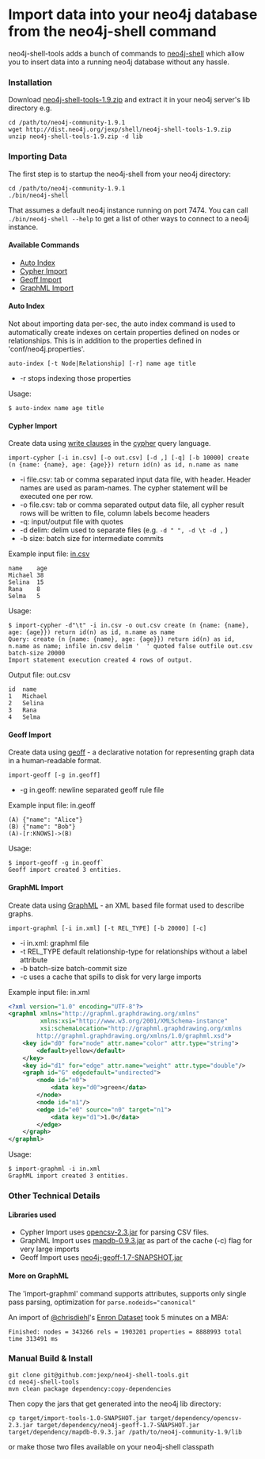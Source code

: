 # Import data into your neo4j database from the neo4j-shell command

neo4j-shell-tools adds a bunch of commands to [neo4j-shell](http://docs.neo4j.org/chunked/stable/shell.html) which allow you to insert data into a running neo4j database without any hassle.

### Installation

Download [neo4j-shell-tools-1.9.zip](http://dist.neo4j.org/jexp/shell/neo4j-shell-tools-1.9.zip) and extract it in your
neo4j server's lib directory e.g.

````
cd /path/to/neo4j-community-1.9.1
wget http://dist.neo4j.org/jexp/shell/neo4j-shell-tools-1.9.zip 
unzip neo4j-shell-tools-1.9.zip -d lib
````

### Importing Data

The first step is to startup the neo4j-shell from your neo4j directory:

````
cd /path/to/neo4j-community-1.9.1
./bin/neo4j-shell
````

That assumes a default neo4j instance running on port 7474. You can call `./bin/neo4j-shell --help` to get a list of other ways to connect to a neo4j instance.

#### Available Commands

* [Auto Index](#auto-import)
* [Cypher Import](#cypher-import)
* [Geoff Import](#geoff-import)
* [GraphML Import](#graphml-import)

#### Auto Index

Not about importing data per-sec, the auto index command is used to automatically create indexes on certain properties defined on nodes or relationships. This is in addition to the properties defined in 'conf/neo4j.properties'.

`auto-index [-t Node|Relationship] [-r] name age title` 

- -r stops indexing those properties

Usage:

````
$ auto-index name age title
````

#### Cypher Import

Create data using [write clauses](http://docs.neo4j.org/chunked/milestone/query-write.html) in the [cypher](http://docs.neo4j.org/chunked/milestone/cypher-query-lang.html) query language.

`import-cypher [-i in.csv] [-o out.csv] [-d ,] [-q] [-b 10000] create (n {name: {name}, age: {age}}) return id(n) as id, n.name as name`

- -i file.csv: tab or comma separated input data file, with header. Header names are used as param-names. The cypher  statement will be executed one per row.
- -o file.csv: tab or comma separated output data file, all cypher result rows will be written to file, column labels become headers
- -q: input/output file with quotes
- -d delim: delim used to separate files (e.g. `-d " ", -d \t -d ,` )
- -b size: batch size for intermediate commits

Example input file: [in.csv](examples/in.csv)

````
name	age
Michael	38
Selina	15
Rana	8
Selma	5
````

Usage:

````
$ import-cypher -d"\t" -i in.csv -o out.csv create (n {name: {name}, age: {age}}) return id(n) as id, n.name as name
Query: create (n {name: {name}, age: {age}}) return id(n) as id, n.name as name; infile in.csv delim '	' quoted false outfile out.csv batch-size 20000
Import statement execution created 4 rows of output.
````

Output file: out.csv

````
id	name
1	Michael
2	Selina
3	Rana
4	Selma
````

#### Geoff Import

Create data using [geoff](http://nigelsmall.com/geoff) - a declarative notation for representing graph data in a human-readable format.

`import-geoff [-g in.geoff]`

- -g in.geoff: newline separated geoff rule file

Example input file: in.geoff

````
(A) {"name": "Alice"}
(B) {"name": "Bob"}
(A)-[r:KNOWS]->(B)
````

Usage:

````
$ import-geoff -g in.geoff`
Geoff import created 3 entities.
````

#### GraphML Import

Create data using [GraphML](http://graphml.graphdrawing.org/) - an XML based file format used to describe graphs.

`import-graphml [-i in.xml] [-t REL_TYPE] [-b 20000] [-c]`

- -i in.xml: graphml file
- -t REL_TYPE default relationship-type for relationships without a label attribute
- -b batch-size batch-commit size
- -c uses a cache that spills to disk for very large imports

Example input file: in.xml

````xml
<?xml version="1.0" encoding="UTF-8"?>
<graphml xmlns="http://graphml.graphdrawing.org/xmlns"
         xmlns:xsi="http://www.w3.org/2001/XMLSchema-instance"
         xsi:schemaLocation="http://graphml.graphdrawing.org/xmlns
        http://graphml.graphdrawing.org/xmlns/1.0/graphml.xsd">
    <key id="d0" for="node" attr.name="color" attr.type="string">
        <default>yellow</default>
    </key>
    <key id="d1" for="edge" attr.name="weight" attr.type="double"/>
    <graph id="G" edgedefault="undirected">
        <node id="n0">
            <data key="d0">green</data>
        </node>
        <node id="n1"/>
        <edge id="e0" source="n0" target="n1">
            <data key="d1">1.0</data>
        </edge>
    </graph>
</graphml>
````

Usage:

````
$ import-graphml -i in.xml
GraphML import created 3 entities.
````

### Other Technical Details

#### Libraries used
* Cypher Import uses [opencsv-2.3.jar](http://opencsv.sourceforge.net/) for parsing CSV files.
* GraphML Import uses [mapdb-0.9.3.jar](http://www.mapdb.org/) as part of the cache (-c) flag for very large imports
* Geoff Import uses [neo4j-geoff-1.7-SNAPSHOT.jar](http://nigelsmall.com/geoff)

#### More on GraphML

The 'import-graphml' command supports attributes, supports only single pass parsing, optimization for `parse.nodeids="canonical"`

An import of [@chrisdiehl](https://twitter.com/chrisdiehl)'s [Enron Dataset](http://www.infochimps.com/datasets/enron-email-data-with-manager-subordinate-relationship-metadata) took 5 minutes on a MBA:

`Finished: nodes = 343266 rels = 1903201 properties = 8888993 total time 313491 ms`

### Manual Build & Install

````
git clone git@github.com:jexp/neo4j-shell-tools.git
cd neo4j-shell-tools
mvn clean package dependency:copy-dependencies
````

Then copy the jars that get generated into the neo4j lib directory:

````
cp target/import-tools-1.0-SNAPSHOT.jar target/dependency/opencsv-2.3.jar target/dependency/neo4j-geoff-1.7-SNAPSHOT.jar target/dependency/mapdb-0.9.3.jar /path/to/neo4j-community-1.9/lib
````

or make those two files available on your neo4j-shell classpath
